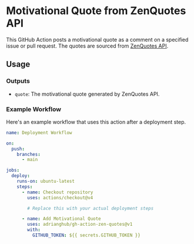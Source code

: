# Motivational Quote from ZenQuotes API

This GitHub Action posts a motivational quote as a comment on a specified issue or pull request. The quotes are sourced from [ZenQuotes API](https://zenquotes.io/).

## Usage

### Outputs

- `quote`: The motivational quote generated by ZenQuotes API.

### Example Workflow

Here's an example workflow that uses this action after a deployment step.

```yaml
name: Deployment Workflow

on:
  push:
    branches:
      - main

jobs:
  deploy:
    runs-on: ubuntu-latest
    steps:
      - name: Checkout repository
        uses: actions/checkout@v4

        # Replace this with your actual deployment steps

      - name: Add Motivational Quote
        uses: adrianghub/gh-action-zen-quotes@v1
        with:
          GITHUB_TOKEN: ${{ secrets.GITHUB_TOKEN }}
```
